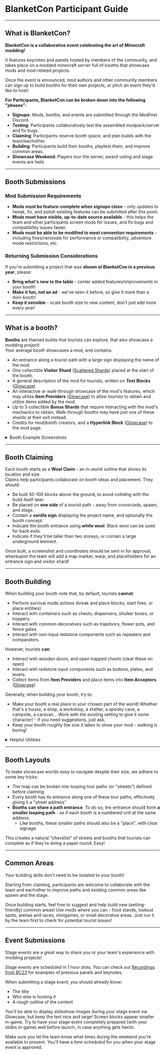 # BlanketCon Participant Guide

---

## What is BlanketCon?
**BlanketCon is a collaborative event celebrating the art of Minecraft modding!**

It features keynotes and panels hosted by members of the community, and takes place on a modded minecraft server full of booths that showcase mods and mod-related projects.

Once the event is announced, mod authors and other community members can sign up to build booths for their own projects, or pitch an event they'd like to host!

**For Participants, BlanketCon can be broken down into the following "phases":**
- **Signups**: Mods, booths, and events are submitted through the ModFest Discord.
- **Testing**: Participants collaboratively test the assembled modpack/server and fix bugs.
- **Claiming**: Participants reserve booth space, and plan builds with the team/eachother.
- **Building**: Participants build their booths, playtest them, and improve common areas.
- **Showcase Weekend**: Players tour the server, award voting and stage events are held.

---

## Booth Submissions

### Mod Submission Requirements
- **Mods must be feature-complete when signups close** - only updates to tweak, fix, and polish existing features can be submitted after this point.
- **Mods must have visible, up-to-date source available** - this helps the team and other participants screen mods for issues, and fix bugs and compatibility issues faster.
- **Mods must be able to be modified to meet convention requirements** - including fixes/removals  for performance or compatibility, adventure mode restrictions, etc.

### Returning Submission Considerations
If you're submitting a project that was **shown at BlanketCon in a previous year**, please:
- **Bring what's new to the table** - center added features/improvements in your booth!
- **Make it fun, not an ad** - we've seen it before, so give it more than a mini-booth!
- **Keep it sensible** - scale booth size to new content, don't just add more every year!

---

## What is a booth?

**Booths** are themed builds that tourists can explore, that also showcase a modding project!<br/>
Your average booth showcases a mod, and contains:
- An entrance along a tourist path with a large sign displaying the name of the mod.
- One collectible **Visitor Shard** ([Scattered Shards](https://modrinth.com/mod/scattered-shards)) placed at the start of the booth.
- A general description of the mod for tourists, written on **Text Blocks** ([Glowcase](https://modrinth.com/mod/glowcase)).
- An interactive or walk-through showcase of the mod's features, which may utilize **Item Providers** ([Glowcase](https://modrinth.com/mod/glowcase)) to allow tourists to obtain and utilize items added by the mod.
- Up to 3 collectible **Bonus Shards** that require interacting with the mod's mechanics to obtain. Walk-through booths may have just one of these shards at their exit instead.
- Credits for mod/booth creators, and a **Hyperlink Block** ([Glowcase](https://modrinth.com/mod/glowcase)) to the mod page.

<details>
<summary>Booth Example Screenshots</summary>

### Average Booth

<center>

![Familiar Magic Overview](https://hackmd.io/_uploads/ByJvokWUye.jpg)
*not every booth has to be a singular building - any cohesive space can work well.*</br>
***familiar magic (1.21)** is comprised of small forest clearings, with a cave underneath.*

![Familiar Magic Entrance](https://hackmd.io/_uploads/ryNDE1bI1g.png)
*on-path entrance signage helps tourists find your booth, and delineates it from the path so they wont wander into it unintentionally.*

![Familiar Magic Mod Description](https://hackmd.io/_uploads/BkgOByWL1g.png)
*a mod summary explains what to expect from the booth, preventing confusion later on - this one also displays some formatting benefits of text blocks compared to signs.*

![Familiar Magic Visitor Shard](https://hackmd.io/_uploads/rkG08ybUJe.png)
*a visitor shard helps tourists track booth completion - touching this one would collect it.*

![Familiar Magic Feature](https://hackmd.io/_uploads/rk2jDkZU1e.png)
*this area tutorializes a mechanic step-by step using text blocks. the item provider allows tourists to take a copy of the flint and steel item for use.*

![Familiar Magic Bonus Shard](https://hackmd.io/_uploads/Sky-K1ZU1l.png)
*shards have a custom name, icon, and hint set by the booth author. reaching this one required using the teleport mechanic from the mod.*

![Familiar Magic Credits](https://hackmd.io/_uploads/BJRn31ZU1g.png)
*a mod page link lets tourists follow your mod if they enjoyed it, and placing it at the exit prevents the page from spoiling your booth!*

</center>

### Variations

<center>

![Dust Mansion](https://hackmd.io/_uploads/ryKPNgGDkl.png)
*some booths use very little text, and show mod features purely experientially.*<br/>
***Dust (Carnival)** features a dusty mansion the player can brush to clean.*

![Confetti Stuff Clean Burst](https://hackmd.io/_uploads/S1iNIgGDke.png)
*command blocks utilizing `/shard award` are used to award shards for challenges.*<br/>
***Confetti Stuff (Carnival)** uses this for to award a shard in a cleaning race minigame.*

![DBSV Overview](https://hackmd.io/_uploads/HkdoWxGPyg.jpg)
*mods with high-depth mechanics can use course-like booths, with 'levels' per shard.*<br/>
***Dream Burst Spirit Vector (Carnival)** is laid out as a platformer - with a basic tutorial, advanced tutorial, and a challenging level ascending a mountain.*

![Vanilla Extract](https://hackmd.io/_uploads/S1CUF-Mwke.jpg)
*booths for non-mod projects like modpacks or websites are usually walk-through, but follow the same overall structure*

![Obscure Masks Minibooth](https://hackmd.io/_uploads/S1YquxfPyx.png)
*for low-depth mods or on a time budget, a one-shard 'mini-booth' is often suitable*<br/>
***Obscure Masks (Carnival)** uses acceptors to sell its cosmetic items, and that's it!*
</center>

### Common Areas

These features ill-suit most booths, but work great pitched as collaborative builds.

<center>

![Cyberpunk Hangout](https://hackmd.io/_uploads/Syrc8ZGPye.png)
*Hangout areas give tourists a break, and helps avoid group splits. (**BC23**)*

![Big Top Arena](https://hackmd.io/_uploads/rJxYoxMPkx.jpg)
*Competitive arenas like this provide repeatable fun in multiplayer. (**Carnival**)*<br/>
*They're kept as separated attractions with their own warps, even if mod-themed.*

![Cannons Ahoy Playground](https://hackmd.io/_uploads/Hk98RxGvJl.png)
*Playgrounds and minigames add a fun non-booth activity to break things up. (**1.21**)*<br/>
*This allows skilled builders to get creative with other submitted mods!*

![Sinister Food Stand](https://hackmd.io/_uploads/Skjo3xfv1x.png)
*Food stands help tourists get around, and add placeness to the world. (**Carnival**)*

![Granbury City Limits](https://hackmd.io/_uploads/BktlsgMPyx.jpg)
*Decorative areas like this integrate with the world lore. (**Carnival**)*<br/>
*They contain nothing useful, but give tourists something interesting to look at.*

</center>

</details>

---

## Booth Claiming

Each booth starts as a **Wool Claim** - an in-world outline that shows its location and size.<br/>
Claims help participants collaborate on booth ideas and placement. They should:
- Be built 50-100 blocks above the ground, to avoid colliding with the build itself later.
- Be placed on **one side** of a tourist path - away from crossroads, spawn, and stage.
- Contain a **vanilla sign** displaying the project name, and optionally the booth concept.
- Indicate the booth entrance using **white wool**. Black wool can be used for back exits.
- Indicate if they'll be taller than two storeys, or contain a large underground element.

Once built, a screenshot and coordinates should be sent in for approval, whereupon the team will add a map marker, warp, and placeholders for an entrance sign and visitor shard!

---

## Booth Building

When building your booth note that, by default, tourists **cannot**:
- Perform survival mode actions (break and place blocks, start fires, or place entities)
- Interact with containers such as chests, dispensers, shulker boxes, or hoppers.
- Interact with common decoratives such as trapdoors, flower pots, and fence gates.
- Interact with non-input redstone components such as repeaters and comparators.

However, tourists **can**:
- Interact with wooden doors, and open trapped chests (clear these on open)
- Interact with redstone input components such as buttons, plates, and levers.
- Collect items from **Item Providers** and place items into **Item Acceptors** ([Glowcase](https://modrinth.com/mod/glowcase))

Generally, when building your booth, try to:
- Make your booth a real place in your chosen part of the world! Whether that's a house, a shop, a workshop, a shelter, a spooky cave, a campsite, a caravan... Work with the existing setting to give it some character! - If you need suggestions, just ask.
- Keep your booth roughly the size it takes to show your mod - walking is boring!

<details>
<summary>Helpful Utilities</summary>
<center>
    
![Glowcase Displays](https://hackmd.io/_uploads/BJomMuT51e.png)
**Glowcase** *offers various displays for text, items, sprites, sounds and more.*<br>
*If you need an asset such as a sprite or sound added to the resource pack, contact the team so we can arrange it.*

![Arealib Areas](https://hackmd.io/_uploads/BJflHupcJl.png)
**Arealib** *allows builders to define* Areas *for commands and compatible mods to efficiently track player presence.*<br/>
*For example, our in-house mod Meret uses areas to control location-specific music.*<br>
*You can also use Area Tools to restrict item use on the inside or outside of an Area.*

![Barricade](https://hackmd.io/_uploads/rynLUuTcyl.png)
**Barricade**'s *barriers limit movement, filtering by entity type or movement direction.*<br/>
*A more expensive but powerful Advanced Barrier is also available.*

![WE/Axiom](https://hackmd.io/_uploads/HJL6TwTqyg.png)
**WorldEdit** *and* **Axiom** *let you make large, detailed modifications to the world.*<br>
*They are also particularly useful for clearing space, or copying builds around.*

![Fireblanket Spawns](https://hackmd.io/_uploads/HkNYwOp5Jx.png)
*Fireblanket makes most entities immortal by default.*<br/>
*To make an entity killable, spawn it with a spawn egg, or modify your command.*
</center>
</details>

---

## Booth Layouts

To make showcase worlds easy to navigate despite their size, we adhere to some key tricks:
- The map can be broken into looping tour paths (or "streets") defined before claiming.
- Every booth has its entrance along one of these tour paths, effectively giving it a "street address"
- **Booths can share a path entrance**. To do so, the entrance should form **a smaller looping path** - as if each booth is a numbered unit at the same address.
    - Like booths, these smaller paths should also be a "place", with clear signage.

This creates a natural "checklist" of streets and booths that tourists can complete as if they're doing a paper round. Easy!

---

## Common Areas

Your building skills don't need to be isolated to your booth!

Starting from claiming, participants are welcome to collaborate with the team and eachother to improve paths and existing common areas like spawn and the stage.

Once building starts, feel free to suggest and help build new (setting-friendly) common areas! Use mods where you can - food stands, lookout spots, arenas and races, minigames, or small decorative areas. Just run it by the team first to check for potential tourist issues!

---

## Event Submissions

Stage events are a great way to share you or your team's experience with modding projects!

Stage events are scheduled in 1 hour slots. You can check out [Recordings from BC23](https://www.youtube.com/playlist?list=PLt1hnuf_SwBeF1l6BAUaE7C3SOW63DOVD) for examples of previous panels and keynotes.

When submitting a stage event, you should already know:
- The title
- Who else is hosting it
- A rough outline of the content

You'll be able to display slideshow images during your stage event via Glowcase, but keep the text nice and large! Screen blocks appear smaller in-game. Try to have your stage event completely prepared (with your slides in-game) well before launch, in case anything gets hectic.

Make sure you let the team know what times during the weekend you're available to present. You'll have a time scheduled for you when your stage event is approved. 
